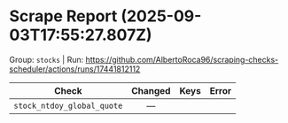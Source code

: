 # Scrape Report (2025-09-03T17:55:27.807Z)

Group: `stocks`  |  Run: https://github.com/AlbertoRoca96/scraping-checks-scheduler/actions/runs/17441812112

| Check | Changed | Keys | Error |
|---|:---:|:--|:--|
| `stock_ntdoy_global_quote` | — |  |  |

